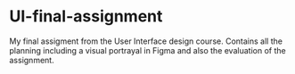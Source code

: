 # UI-final-assignment
My final assigment from the User Interface design course. Contains all the planning including a visual portrayal in Figma and also the evaluation of the assignment.
